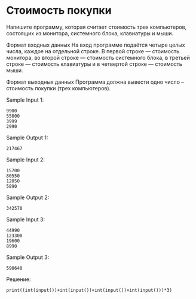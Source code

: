 # Стоимость покупки

Напишите программу, которая считает стоимость трех компьютеров, состоящих из монитора, системного блока, клавиатуры и мыши.

Формат входных данных
На вход программе подаётся четыре целых числа, каждое на отдельной строке. В первой строке — стоимость монитора, во второй строке — стоимость системного блока, в третьей строке — стоимость клавиатуры и в четвертой строке — стоимость мыши.

Формат выходных данных
Программа должна вывести одно число – стоимость покупки (трех компьютеров).

Sample Input 1:
```
9900
55600
3999
2990
```

Sample Output 1:
```
217467
```

Sample Input 2:
```
15700
80550
12050
5890
```

Sample Output 2:
```
342570
```

Sample Input 3:
```
44990
123300
19600
8990
```

Sample Output 3:
```
590640
```

Решение:
```
print((int(input())+int(input())+int(input())+int(input()))*3)
```

